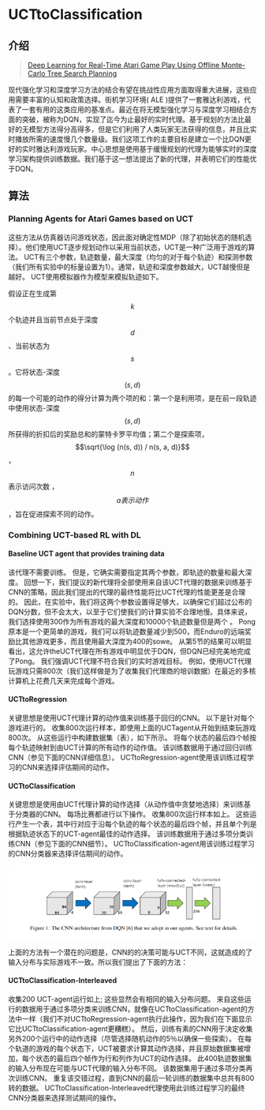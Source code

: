 # UCTtoClassification

## 介绍

> [Deep Learning for Real-Time Atari Game Play Using Offline Monte-Carlo Tree Search Planning](https://web.eecs.umich.edu/~baveja/Papers/UCTtoCNNsAtariGames-FinalVersion.pdf)

现代强化学习和深度学习方法的结合有望在挑战性应用方面取得重大进展，这些应用需要丰富的认知和政策选择。街机学习环境\( ALE \)提供了一套雅达利游戏，代表了一套有用的这类应用的基准点。最近在将无模型强化学习与深度学习相结合方面的突破，被称为DQN，实现了迄今为止最好的实时代理。基于规划的方法比最好的无模型方法得分高得多，但是它们利用了人类玩家无法获得的信息，并且比实时播放所需的速度慢几个数量级。我们这项工作的主要目标是建立一个比DQN更好的实时雅达利游戏玩家。中心思想是使用基于缓慢规划的代理为能够实时的深度学习架构提供训练数据。我们基于这一想法提出了新的代理，并表明它们的性能优于DQN。

## 算法

### Planning Agents for Atari Games based on UCT

这些方法从仿真器访问游戏状态，因此面对确定性MDP（除了初始状态的随机选择）。他们使用UCT逐步规划动作以采用当前状态，UCT是一种广泛用于游戏的算法。 UCT有三个参数，轨迹数量，最大深度（均匀的对于每个轨迹）和探测参数（我们所有实验中的标量设置为1）。通常，轨迹和深度参数越大，UCT越慢但是越好。 UCT使用模拟器作为模型来模拟轨迹如下。

假设正在生成第 $$k$$ 个轨迹并且当前节点处于深度 $$d$$ 、当前状态为 $$s$$ 。它将状态-深度 $$(s, d)$$ 的每一个可能的动作的得分计算为两个项的和：第一个是利用项，是在前一段轨迹中使用状态-深度 $$(s, d)$$ 所获得的折扣后的奖励总和的蒙特卡罗平均值；第二个是探索项， $$\sqrt{\log (n(s, d)) / n(s, a, d)}$$ ， $$n$$表示访问次数 ， $$a表示动作$$ ，旨在促进探索不同的动作。

### Combining UCT-based RL with DL

#### Baseline UCT agent that provides training data

该代理不需要训练。 但是，它确实需要指定其两个参数，即轨迹的数量和最大深度。 回想一下，我们提议的新代理将全部使用来自该UCT代理的数据来训练基于CNN的策略，因此我们提出的代理的最终性能将比UCT代理的性能更差是合理的。 因此，在实验中，我们将这两个参数设置得足够大，以确保它们超过公布的DQN分数，但不会太大，以至于它们使我们的计算实验不合理地慢。具体来说，我们选择使用300作为所有游戏的最大深度和10000个轨迹数量但是两个 。 Pong原本是一个更简单的游戏，我们可以将轨迹数量减少到500，而Enduro的远端奖励比其他游戏更多，而且使用最大深度为400的sowe。 从第5节的结果可以明显看出，这允许theUCT代理在所有游戏中明显优于DQN，但DQN已经完美地完成了Pong。 我们强调UCT代理不符合我们的实时游戏目标。 例如，使用UCT代理玩游戏只需800次（我们这样做是为了收集我们代理商的培训数据）在最近的多核计算机上花费几天来完成每个游戏。

#### UCTtoRegression

关键思想是使用UCT代理计算的动作值来训练基于回归的CNN。 以下是针对每个游戏进行的。 收集800次运行样本，即使用上面的UCTagent从开始到结束玩游戏800次。 从这些运行中构建数据集（表），如下所示。 将每个状态的最后四个帧按每个轨迹映射到由UCT计算的所有动作的动作值。 该训练数据用于通过回归训练CNN（参见下面的CNN详细信息）。 UCTtoRegression-agent使用该训练过程学习的CNN来选择评估期间的动作。

#### UCTtoClassification

关键思想是使用由UCT代理计算的动作选择（从动作值中贪婪地选择）来训练基于分类器的CNN。 每场比赛都进行以下操作。 收集800次运行样本如上。 这些运行产生一个表，其中行对应于沿每个轨迹的每个状态的最后四个帧，并且单个列是根据轨迹状态下的UCT-agent最佳的动作选择。 该训练数据用于通过多项分类训练CNN（参见下面的CNN细节）。 UCTtoClassification-agent用该训练过程学习的CNN分类器来选择评估期间的动作。

![](../../.gitbook/assets/image%20%2862%29.png)

上面的方法有一个潜在的问题是，CNN的的决策可能与UCT不同，这就造成的了输入分布与实际游戏不一致。所以我们提出了下面的方法：

#### UCTtoClassification-Interleaved

收集200 UCT-agent运行如上; 这些显然会有相同的输入分布问题。 来自这些运​​行的数据用于通过多项分类来训练CNN，就像在UCTtoClassification-agent的方法中一样（我们不对UCTtoRegression-agent执行此操作，因为我们在下面显示它比UCTtoClassification-agent更糟糕）。 然后，训练有素的CNN用于决定收集另外200个运行中的动作选择（尽管选择随机动作的5％以确保一些探索）。 在每个轨道的游戏的每个状态下，UCT被要求计算其动作选择，并且原始数据集被增加，每个状态的最后四个帧作为行和列作为UCT的动作选择。 此400轨迹数据集的输入分布现在可能与UCT代理的输入分布不同。 该数据集用于通过多项分类再次训练CNN。 重复该交错过程，直到CNN的最后一轮训练的数据集中总共有800转的数据。 UCTtoClassification-Interleaved代理使用此训练过程学习的最终CNN分类器来选择测试期间的操作。



